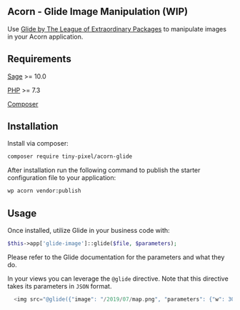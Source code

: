 ## Acorn - Glide Image Manipulation (WIP)

Use [Glide by The League of Extraordinary Packages](https://glide.thephpleague.com/) to manipulate images in your Acorn application.

## Requirements

[Sage](https://github.com/roots/sage) >= 10.0

[PHP](https://secure.php.net/manual/en/install.php) >= 7.3

[Composer](https://getcomposer.org)

## Installation

Install via composer:

```bash
composer require tiny-pixel/acorn-glide
```

After installation run the following command to publish the starter configuration file to your application:

```bash
wp acorn vendor:publish
```

## Usage

Once installed, utilize Glide in your business code with:

```php
$this->app['glide-image']::glide($file, $parameters);
```

Please refer to the Glide documentation for the parameters and what they do.

In your views you can leverage the `@glide` directive. Note that this directive takes its parameters in `JSON` format.

```php
  <img src="@glide({"image": "/2019/07/map.png", "parameters": {"w": 300, "filt": "greyscale"}})" />
```
